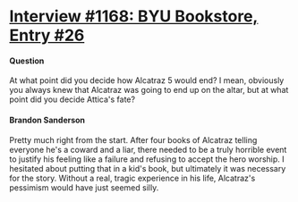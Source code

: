 # [Interview #1168: BYU Bookstore, Entry #26](https://www.theoryland.com/intvmain.php?i=1168#26)

#### Question

At what point did you decide how Alcatraz 5 would end? I mean, obviously you always knew that Alcatraz was going to end up on the altar, but at what point did you decide Attica's fate?

#### Brandon Sanderson

Pretty much right from the start. After four books of Alcatraz telling everyone he's a coward and a liar, there needed to be a truly horrible event to justify his feeling like a failure and refusing to accept the hero worship. I hesitated about putting that in a kid's book, but ultimately it was necessary for the story. Without a real, tragic experience in his life, Alcatraz's pessimism would have just seemed silly.

